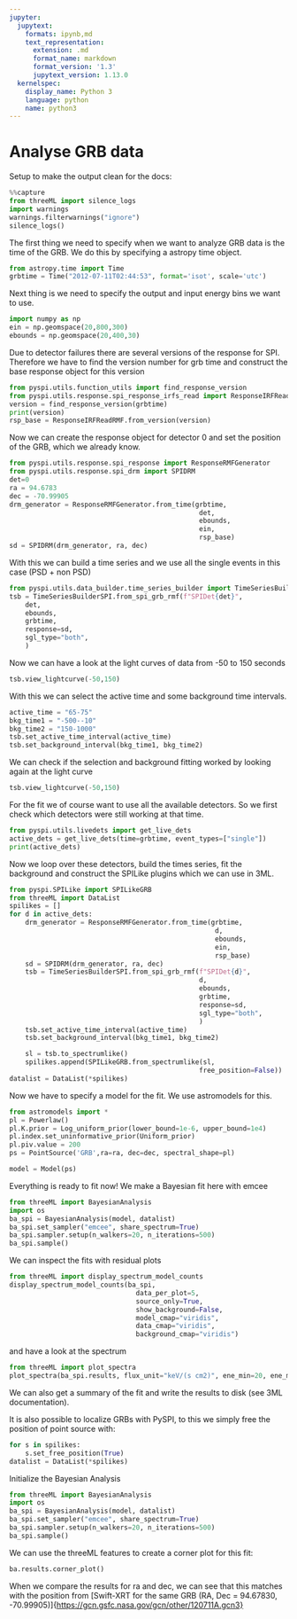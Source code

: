```yaml
---
jupyter:
  jupytext:
    formats: ipynb,md
    text_representation:
      extension: .md
      format_name: markdown
      format_version: '1.3'
      jupytext_version: 1.13.0
  kernelspec:
    display_name: Python 3
    language: python
    name: python3
---
```


# Analyse GRB data


Setup to make the output clean for the docs:
```python
%%capture
from threeML import silence_logs
import warnings
warnings.filterwarnings("ignore")
silence_logs()
```

The first thing we need to specify when we want to analyze GRB data is the time of the GRB. We do this by specifying a astropy time object.
```python
from astropy.time import Time
grbtime = Time("2012-07-11T02:44:53", format='isot', scale='utc')
```

Next thing is we need to specify the output and input energy bins we want to use.
```python
import numpy as np
ein = np.geomspace(20,800,300)
ebounds = np.geomspace(20,400,30)
```

Due to detector failures there are several versions of the response for SPI. Therefore we have to find the version number for grb time and construct the base response object for this version
```python
from pyspi.utils.function_utils import find_response_version
from pyspi.utils.response.spi_response_irfs_read import ResponseIRFReadRMF
version = find_response_version(grbtime)
print(version)
rsp_base = ResponseIRFReadRMF.from_version(version)
```

Now we can create the response object for detector 0 and set the position of the GRB, which we already know.
```python
from pyspi.utils.response.spi_response import ResponseRMFGenerator
from pyspi.utils.response.spi_drm import SPIDRM
det=0
ra = 94.6783
dec = -70.99905
drm_generator = ResponseRMFGenerator.from_time(grbtime, 
                                                det,
                                                ebounds, 
                                                ein,
                                                rsp_base)
sd = SPIDRM(drm_generator, ra, dec)
```

With this we can build a time series and we use all the single events in this case (PSD + non PSD)
```python
from pyspi.utils.data_builder.time_series_builder import TimeSeriesBuilderSPI
tsb = TimeSeriesBuilderSPI.from_spi_grb_rmf(f"SPIDet{det}", 
    det, 
    ebounds, 
    grbtime, 
    response=sd,
    sgl_type="both",
    )
```

Now we can have a look at the light curves of data from -50 to 150 seconds
```python
tsb.view_lightcurve(-50,150)
```

With this we can select the active time and some background time intervals.
```python
active_time = "65-75"
bkg_time1 = "-500--10"
bkg_time2 = "150-1000"
tsb.set_active_time_interval(active_time)
tsb.set_background_interval(bkg_time1, bkg_time2)
```
We can check if the selection and background fitting worked by looking again at the light curve
```python
tsb.view_lightcurve(-50,150)
```
For the fit we of course want to use all the available detectors. So we first check which detectors were still working at that time.
```python
from pyspi.utils.livedets import get_live_dets
active_dets = get_live_dets(time=grbtime, event_types=["single"])
print(active_dets)
```

Now we loop over these detectors, build the times series, fit the background and construct the SPILike plugins which we can use in 3ML.
```python
from pyspi.SPILike import SPILikeGRB
from threeML import DataList
spilikes = []
for d in active_dets:
    drm_generator = ResponseRMFGenerator.from_time(grbtime, 
                                                    d,
                                                    ebounds, 
                                                    ein,
                                                    rsp_base)
    sd = SPIDRM(drm_generator, ra, dec)
    tsb = TimeSeriesBuilderSPI.from_spi_grb_rmf(f"SPIDet{d}", 
                                                d, 
                                                ebounds, 
                                                grbtime, 
                                                response=sd,
                                                sgl_type="both",
                                                )
    tsb.set_active_time_interval(active_time)
    tsb.set_background_interval(bkg_time1, bkg_time2)

    sl = tsb.to_spectrumlike()
    spilikes.append(SPILikeGRB.from_spectrumlike(sl,
                                                free_position=False))
datalist = DataList(*spilikes)
```

Now we have to specify a model for the fit. We use astromodels for this.
```python
from astromodels import *
pl = Powerlaw()
pl.K.prior = Log_uniform_prior(lower_bound=1e-6, upper_bound=1e4)
pl.index.set_uninformative_prior(Uniform_prior)
pl.piv.value = 200
ps = PointSource('GRB',ra=ra, dec=dec, spectral_shape=pl)

model = Model(ps)
```

Everything is ready to fit now! We make a Bayesian fit here with emcee
```python
from threeML import BayesianAnalysis
import os
ba_spi = BayesianAnalysis(model, datalist)
ba_spi.set_sampler("emcee", share_spectrum=True)
ba_spi.sampler.setup(n_walkers=20, n_iterations=500)
ba_spi.sample()
```

We can inspect the fits with residual plots

```python
from threeML import display_spectrum_model_counts
display_spectrum_model_counts(ba_spi, 
                                data_per_plot=5, 
                                source_only=True,
                                show_background=False,
                                model_cmap="viridis", 
                                data_cmap="viridis",
                                background_cmap="viridis")
```

and have a look at the spectrum

```python
from threeML import plot_spectra
plot_spectra(ba_spi.results, flux_unit="keV/(s cm2)", ene_min=20, ene_max=600)
```
We can also get a summary of the fit and write the results to disk (see 3ML documentation).


It is also possible to localize GRBs with PySPI, to this we simply free the position of point source with:

```python
for s in spilikes:
    s.set_free_position(True)
datalist = DataList(*spilikes)
```
Initialize the Bayesian Analysis
```python
from threeML import BayesianAnalysis
import os
ba_spi = BayesianAnalysis(model, datalist)
ba_spi.set_sampler("emcee", share_spectrum=True)
ba_spi.sampler.setup(n_walkers=20, n_iterations=500)
ba_spi.sample()
```

We can use the threeML features to create a corner plot for this fit:

```python
ba.results.corner_plot()
```

When we compare the results for ra and dec, we can see that this matches with the position from [Swift-XRT for the same GRB (RA, Dec = 94.67830, -70.99905)]{https://gcn.gsfc.nasa.gov/gcn/other/120711A.gcn3}
